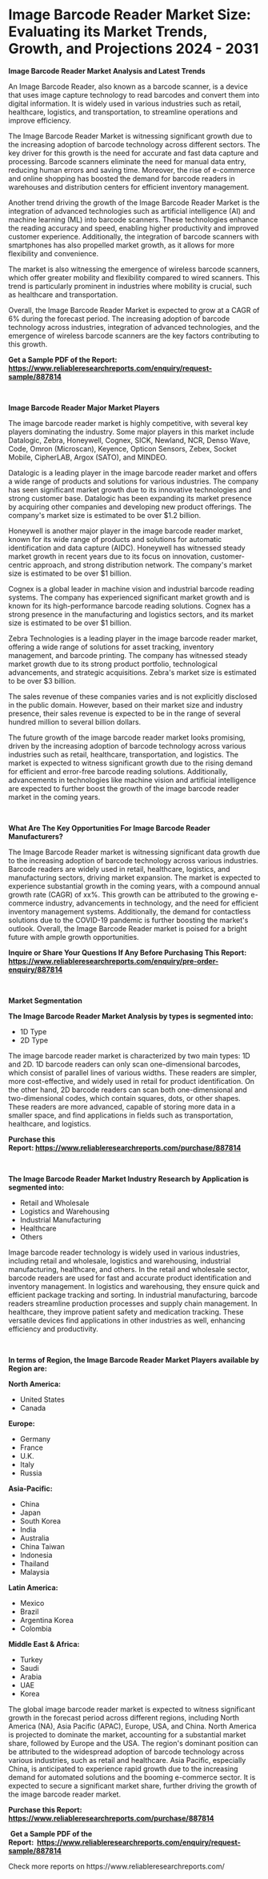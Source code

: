 <p><h1>Image Barcode Reader Market Size: Evaluating its Market Trends, Growth, and Projections 2024 - 2031</h1></p><p><strong>Image Barcode Reader Market Analysis and Latest Trends</strong></p>
<p><p>An Image Barcode Reader, also known as a barcode scanner, is a device that uses image capture technology to read barcodes and convert them into digital information. It is widely used in various industries such as retail, healthcare, logistics, and transportation, to streamline operations and improve efficiency.</p><p>The Image Barcode Reader Market is witnessing significant growth due to the increasing adoption of barcode technology across different sectors. The key driver for this growth is the need for accurate and fast data capture and processing. Barcode scanners eliminate the need for manual data entry, reducing human errors and saving time. Moreover, the rise of e-commerce and online shopping has boosted the demand for barcode readers in warehouses and distribution centers for efficient inventory management.</p><p>Another trend driving the growth of the Image Barcode Reader Market is the integration of advanced technologies such as artificial intelligence (AI) and machine learning (ML) into barcode scanners. These technologies enhance the reading accuracy and speed, enabling higher productivity and improved customer experience. Additionally, the integration of barcode scanners with smartphones has also propelled market growth, as it allows for more flexibility and convenience.</p><p>The market is also witnessing the emergence of wireless barcode scanners, which offer greater mobility and flexibility compared to wired scanners. This trend is particularly prominent in industries where mobility is crucial, such as healthcare and transportation.</p><p>Overall, the Image Barcode Reader Market is expected to grow at a CAGR of 6% during the forecast period. The increasing adoption of barcode technology across industries, integration of advanced technologies, and the emergence of wireless barcode scanners are the key factors contributing to this growth.</p></p>
<p><strong>Get a Sample PDF of the Report:&nbsp; <a href="https://www.reliableresearchreports.com/enquiry/request-sample/887814">https://www.reliableresearchreports.com/enquiry/request-sample/887814</a></strong></p>
<p>&nbsp;</p>
<p><strong>Image Barcode Reader Major Market Players</strong></p>
<p><p>The image barcode reader market is highly competitive, with several key players dominating the industry. Some major players in this market include Datalogic, Zebra, Honeywell, Cognex, SICK, Newland, NCR, Denso Wave, Code, Omron (Microscan), Keyence, Opticon Sensors, Zebex, Socket Mobile, CipherLAB, Argox (SATO), and MINDEO.</p><p>Datalogic is a leading player in the image barcode reader market and offers a wide range of products and solutions for various industries. The company has seen significant market growth due to its innovative technologies and strong customer base. Datalogic has been expanding its market presence by acquiring other companies and developing new product offerings. The company's market size is estimated to be over $1.2 billion.</p><p>Honeywell is another major player in the image barcode reader market, known for its wide range of products and solutions for automatic identification and data capture (AIDC). Honeywell has witnessed steady market growth in recent years due to its focus on innovation, customer-centric approach, and strong distribution network. The company's market size is estimated to be over $1 billion.</p><p>Cognex is a global leader in machine vision and industrial barcode reading systems. The company has experienced significant market growth and is known for its high-performance barcode reading solutions. Cognex has a strong presence in the manufacturing and logistics sectors, and its market size is estimated to be over $1 billion.</p><p>Zebra Technologies is a leading player in the image barcode reader market, offering a wide range of solutions for asset tracking, inventory management, and barcode printing. The company has witnessed steady market growth due to its strong product portfolio, technological advancements, and strategic acquisitions. Zebra's market size is estimated to be over $3 billion.</p><p>The sales revenue of these companies varies and is not explicitly disclosed in the public domain. However, based on their market size and industry presence, their sales revenue is expected to be in the range of several hundred million to several billion dollars.</p><p>The future growth of the image barcode reader market looks promising, driven by the increasing adoption of barcode technology across various industries such as retail, healthcare, transportation, and logistics. The market is expected to witness significant growth due to the rising demand for efficient and error-free barcode reading solutions. Additionally, advancements in technologies like machine vision and artificial intelligence are expected to further boost the growth of the image barcode reader market in the coming years.</p></p>
<p>&nbsp;</p>
<p><strong>What Are The Key Opportunities For Image Barcode Reader Manufacturers?</strong></p>
<p><p>The Image Barcode Reader market is witnessing significant data growth due to the increasing adoption of barcode technology across various industries. Barcode readers are widely used in retail, healthcare, logistics, and manufacturing sectors, driving market expansion. The market is expected to experience substantial growth in the coming years, with a compound annual growth rate (CAGR) of xx%. This growth can be attributed to the growing e-commerce industry, advancements in technology, and the need for efficient inventory management systems. Additionally, the demand for contactless solutions due to the COVID-19 pandemic is further boosting the market's outlook. Overall, the Image Barcode Reader market is poised for a bright future with ample growth opportunities.</p></p>
<p><strong>Inquire or Share Your Questions If Any Before Purchasing This Report: <a href="https://www.reliableresearchreports.com/enquiry/pre-order-enquiry/887814">https://www.reliableresearchreports.com/enquiry/pre-order-enquiry/887814</a></strong></p>
<p>&nbsp;</p>
<p><strong>Market Segmentation</strong></p>
<p><strong>The Image Barcode Reader Market Analysis by types is segmented into:</strong></p>
<p><ul><li>1D Type</li><li>2D Type</li></ul></p>
<p><p>The image barcode reader market is characterized by two main types: 1D and 2D. 1D barcode readers can only scan one-dimensional barcodes, which consist of parallel lines of various widths. These readers are simpler, more cost-effective, and widely used in retail for product identification. On the other hand, 2D barcode readers can scan both one-dimensional and two-dimensional codes, which contain squares, dots, or other shapes. These readers are more advanced, capable of storing more data in a smaller space, and find applications in fields such as transportation, healthcare, and logistics.</p></p>
<p><strong>Purchase this Report:&nbsp;<a href="https://www.reliableresearchreports.com/purchase/887814">https://www.reliableresearchreports.com/purchase/887814</a></strong></p>
<p>&nbsp;</p>
<p><strong>The Image Barcode Reader Market Industry Research by Application is segmented into:</strong></p>
<p><ul><li>Retail and Wholesale</li><li>Logistics and Warehousing</li><li>Industrial Manufacturing</li><li>Healthcare</li><li>Others</li></ul></p>
<p><p>Image barcode reader technology is widely used in various industries, including retail and wholesale, logistics and warehousing, industrial manufacturing, healthcare, and others. In the retail and wholesale sector, barcode readers are used for fast and accurate product identification and inventory management. In logistics and warehousing, they ensure quick and efficient package tracking and sorting. In industrial manufacturing, barcode readers streamline production processes and supply chain management. In healthcare, they improve patient safety and medication tracking. These versatile devices find applications in other industries as well, enhancing efficiency and productivity.</p></p>
<p>&nbsp;</p>
<p><strong>In terms of Region, the Image Barcode Reader Market Players available by Region are:</strong></p>
<p>
    <p> <strong> North America: </strong>
        <ul>
            <li>United States</li>
            <li>Canada</li>
        </ul>
        </p> 
    <p> <strong> Europe: </strong>
        <ul>
            <li>Germany</li>
            <li>France</li>
            <li>U.K.</li>
            <li>Italy</li>
            <li>Russia</li>
        </ul>
        </p> 
    <p> <strong> Asia-Pacific: </strong>
        <ul>
            <li>China</li>
            <li>Japan</li>
            <li>South Korea</li>
            <li>India</li>
            <li>Australia</li>
            <li>China Taiwan</li>
            <li>Indonesia</li>
            <li>Thailand</li>
            <li>Malaysia</li>
        </ul>
        </p> 
    <p> <strong> Latin America: </strong>
        <ul>
            <li>Mexico</li>
            <li>Brazil</li>
            <li>Argentina Korea</li>
            <li>Colombia</li>
        </ul>
        </p> 
    <p> <strong> Middle East & Africa: </strong>
        <ul>
            <li>Turkey</li>
            <li>Saudi</li>
            <li>Arabia</li>
            <li>UAE</li>
            <li>Korea</li>
        </ul>
    </p>
    </p>
<p><p>The global image barcode reader market is expected to witness significant growth in the forecast period across different regions, including North America (NA), Asia Pacific (APAC), Europe, USA, and China. North America is projected to dominate the market, accounting for a substantial market share, followed by Europe and the USA. The region's dominant position can be attributed to the widespread adoption of barcode technology across various industries, such as retail and healthcare. Asia Pacific, especially China, is anticipated to experience rapid growth due to the increasing demand for automated solutions and the booming e-commerce sector. It is expected to secure a significant market share, further driving the growth of the image barcode reader market.</p></p>
<p><strong>Purchase this Report: <a href="https://www.reliableresearchreports.com/purchase/887814">https://www.reliableresearchreports.com/purchase/887814</a></strong></p>
<p>&nbsp;<strong>Get a Sample PDF of the Report:&nbsp;&nbsp;<a href="https://www.reliableresearchreports.com/enquiry/request-sample/887814">https://www.reliableresearchreports.com/enquiry/request-sample/887814</a></strong></p>
<p><strong></strong></p>
<p>Check more reports on https://www.reliableresearchreports.com/</p>
